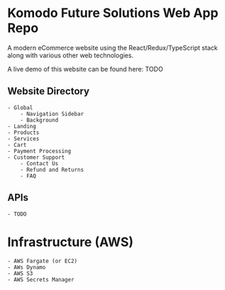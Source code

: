 # Komodo Future Solutions Web App Repo
A modern eCommerce website using the React/Redux/TypeScript stack along with various other web technologies. 

A live demo of this website can be found here: TODO

## Website Directory
    - Global
        - Navigation Sidebar
        - Background
    - Landing
    - Products
    - Services
    - Cart
    - Payment Processing
    - Customer Support
        - Contact Us
        - Refund and Returns
        - FAQ 

## APIs
    - TODO

# Infrastructure (AWS)
    - AWS Fargate (or EC2)
    - AWs Dynamo
    - AWS S3
    - AWS Secrets Manager